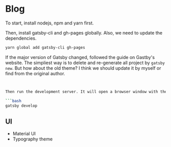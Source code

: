 
# Blog

To start, install nodejs, npm and yarn first.

Then, install gatsby-cli and gh-pages globally. Also, we need to update the dependencies.

```bash
yarn global add gatsby-cli gh-pages
```

If the major version of Gatsby changed, followed the guide on Gastby's website. 
The simpliest way is to delete and re-generate all project by `gatsby new`.
But how about the old theme? I think we should update it by myself or find from the original author.

```bash


Then run the development server. It will open a browser window with the site.

```bash
gatsby develop
```

## UI 

- Material UI
- Typography theme

